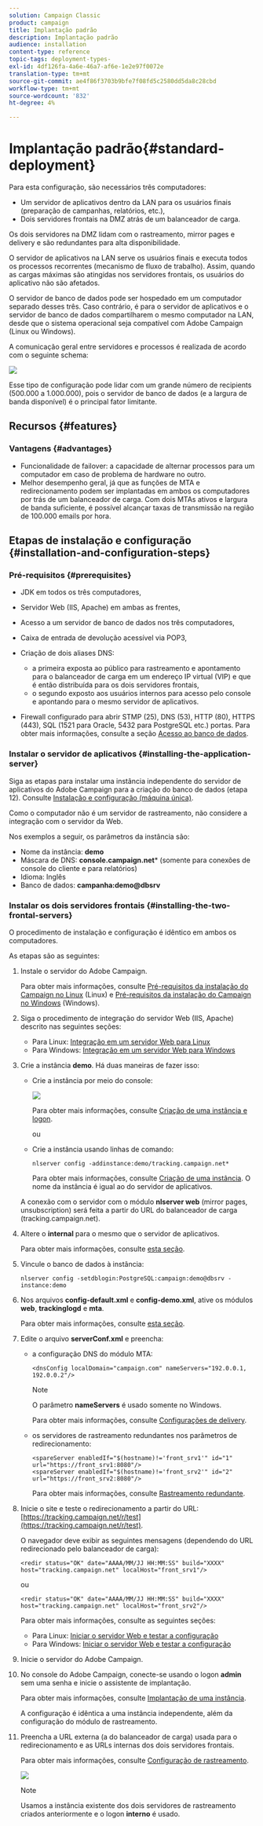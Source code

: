 ```yaml
---
solution: Campaign Classic
product: campaign
title: Implantação padrão
description: Implantação padrão
audience: installation
content-type: reference
topic-tags: deployment-types-
exl-id: 4df126fa-4a6e-46a7-af6e-1e2e97f0072e
translation-type: tm+mt
source-git-commit: ae4f86f3703b9bfe7f08fd5c2580dd5da8c28cbd
workflow-type: tm+mt
source-wordcount: '832'
ht-degree: 4%

---
```


# Implantação padrão{#standard-deployment}

Para esta configuração, são necessários três computadores:

* Um servidor de aplicativos dentro da LAN para os usuários finais (preparação de campanhas, relatórios, etc.),
* Dois servidores frontais na DMZ atrás de um balanceador de carga.

Os dois servidores na DMZ lidam com o rastreamento, mirror pages e delivery e são redundantes para alta disponibilidade.

O servidor de aplicativos na LAN serve os usuários finais e executa todos os processos recorrentes (mecanismo de fluxo de trabalho). Assim, quando as cargas máximas são atingidas nos servidores frontais, os usuários do aplicativo não são afetados.

O servidor de banco de dados pode ser hospedado em um computador separado desses três. Caso contrário, é para o servidor de aplicativos e o servidor de banco de dados compartilharem o mesmo computador na LAN, desde que o sistema operacional seja compatível com Adobe Campaign (Linux ou Windows).

A comunicação geral entre servidores e processos é realizada de acordo com o seguinte schema:

![](assets/s_001_ncs_install_standardconfig.png)

Esse tipo de configuração pode lidar com um grande número de recipients (500.000 a 1.000.000), pois o servidor de banco de dados (e a largura de banda disponível) é o principal fator limitante.

## Recursos {#features}

### Vantagens {#advantages}

* Funcionalidade de failover: a capacidade de alternar processos para um computador em caso de problema de hardware no outro.
* Melhor desempenho geral, já que as funções de MTA e redirecionamento podem ser implantadas em ambos os computadores por trás de um balanceador de carga. Com dois MTAs ativos e largura de banda suficiente, é possível alcançar taxas de transmissão na região de 100.000 emails por hora.

## Etapas de instalação e configuração {#installation-and-configuration-steps}

### Pré-requisitos {#prerequisites}

* JDK em todos os três computadores,
* Servidor Web (IIS, Apache) em ambas as frentes,
* Acesso a um servidor de banco de dados nos três computadores,
* Caixa de entrada de devolução acessível via POP3,
* Criação de dois aliases DNS:

   * a primeira exposta ao público para rastreamento e apontamento para o balanceador de carga em um endereço IP virtual (VIP) e que é então distribuída para os dois servidores frontais,
   * o segundo exposto aos usuários internos para acesso pelo console e apontando para o mesmo servidor de aplicativos.

* Firewall configurado para abrir STMP (25), DNS (53), HTTP (80), HTTPS (443), SQL (1521 para Oracle, 5432 para PostgreSQL etc.) portas. Para obter mais informações, consulte a seção [Acesso ao banco de dados](../../installation/using/network-configuration.md#database-access).

### Instalar o servidor de aplicativos {#installing-the-application-server}

Siga as etapas para instalar uma instância independente do servidor de aplicativos do Adobe Campaign para a criação do banco de dados (etapa 12). Consulte [Instalação e configuração (máquina única)](../../installation/using/standalone-deployment.md#installing-and-configuring--single-machine-).

Como o computador não é um servidor de rastreamento, não considere a integração com o servidor da Web.

Nos exemplos a seguir, os parâmetros da instância são:

* Nome da instância: **demo**
* Máscara de DNS: **console.campaign.net*** (somente para conexões de console do cliente e para relatórios)
* Idioma: Inglês
* Banco de dados: **campanha:demo@dbsrv**

### Instalar os dois servidores frontais {#installing-the-two-frontal-servers}

O procedimento de instalação e configuração é idêntico em ambos os computadores.

As etapas são as seguintes:

1. Instale o servidor do Adobe Campaign.

   Para obter mais informações, consulte [Pré-requisitos da instalação do Campaign no Linux](../../installation/using/prerequisites-of-campaign-installation-in-linux.md) (Linux) e [Pré-requisitos da instalação do Campaign no Windows](../../installation/using/prerequisites-of-campaign-installation-in-windows.md) (Windows).

1. Siga o procedimento de integração do servidor Web (IIS, Apache) descrito nas seguintes seções:

   * Para Linux: [Integração em um servidor Web para Linux](../../installation/using/integration-into-a-web-server-for-linux.md)
   * Para Windows: [Integração em um servidor Web para Windows](../../installation/using/integration-into-a-web-server-for-windows.md)

1. Crie a instância **demo**. Há duas maneiras de fazer isso:

   * Crie a instância por meio do console:

      ![](assets/install_create_new_connexion.png)

      Para obter mais informações, consulte [Criação de uma instância e logon](../../installation/using/creating-an-instance-and-logging-on.md).

      ou

   * Crie a instância usando linhas de comando:

      ```
      nlserver config -addinstance:demo/tracking.campaign.net*
      ```

      Para obter mais informações, consulte [Criação de uma instância](../../installation/using/command-lines.md#creating-an-instance).
   O nome da instância é igual ao do servidor de aplicativos.

   A conexão com o servidor com o módulo **nlserver web** (mirror pages, unsubscription) será feita a partir do URL do balanceador de carga (tracking.campaign.net).

1. Altere o **internal** para o mesmo que o servidor de aplicativos.

   Para obter mais informações, consulte [esta seção](../../installation/using/configuring-campaign-server.md#internal-identifier).

1. Vincule o banco de dados à instância:

   ```
   nlserver config -setdblogin:PostgreSQL:campaign:demo@dbsrv -instance:demo
   ```

1. Nos arquivos **config-default.xml** e **config-demo.xml**, ative os módulos **web**, **trackinglogd** e **mta**.

   Para obter mais informações, consulte [esta seção](../../installation/using/configuring-campaign-server.md#enabling-processes).

1. Edite o arquivo **serverConf.xml** e preencha:

   * a configuração DNS do módulo MTA:

      ```
      <dnsConfig localDomain="campaign.com" nameServers="192.0.0.1, 192.0.0.2"/>
      ```

      >[!NOTE]
      >
      >O parâmetro **nameServers** é usado somente no Windows.

      Para obter mais informações, consulte [Configurações de delivery](configure-delivery-settings.md).

   * os servidores de rastreamento redundantes nos parâmetros de redirecionamento:

      ```
      <spareServer enabledIf="$(hostname)!='front_srv1'" id="1" url="https://front_srv1:8080"/>
      <spareServer enabledIf="$(hostname)!='front_srv2'" id="2" url="https://front_srv2:8080"/>
      ```

      Para obter mais informações, consulte [Rastreamento redundante](configuring-campaign-server.md#redundant-tracking).

1. Inicie o site e teste o redirecionamento a partir do URL: [https://tracking.campaign.net/r/test](https://tracking.campaign.net/r/test).

   O navegador deve exibir as seguintes mensagens (dependendo do URL redirecionado pelo balanceador de carga):

   ```
   <redir status="OK" date="AAAA/MM/JJ HH:MM:SS" build="XXXX" host="tracking.campaign.net" localHost="front_srv1"/>
   ```

   ou

   ```
   <redir status="OK" date="AAAA/MM/JJ HH:MM:SS" build="XXXX" host="tracking.campaign.net" localHost="front_srv2"/>
   ```

   Para obter mais informações, consulte as seguintes seções:

   * Para Linux: [Iniciar o servidor Web e testar a configuração](../../installation/using/integration-into-a-web-server-for-linux.md#launching-the-web-server-and-testing-the-configuration)
   * Para Windows: [Iniciar o servidor Web e testar a configuração](../../installation/using/integration-into-a-web-server-for-windows.md#launching-the-web-server-and-testing-the-configuration)

1. Inicie o servidor do Adobe Campaign.
1. No console do Adobe Campaign, conecte-se usando o logon **admin** sem uma senha e inicie o assistente de implantação.

   Para obter mais informações, consulte [Implantação de uma instância](../../installation/using/deploying-an-instance.md).

   A configuração é idêntica a uma instância independente, além da configuração do módulo de rastreamento.

1. Preencha a URL externa (a do balanceador de carga) usada para o redirecionamento e as URLs internas dos dois servidores frontais.

   Para obter mais informações, consulte [Configuração de rastreamento](../../installation/using/deploying-an-instance.md#tracking-configuration).

   ![](assets/d_ncs_install_tracking2.png)

   >[!NOTE]
   >
   >Usamos a instância existente dos dois servidores de rastreamento criados anteriormente e o logon **interno** é usado.
